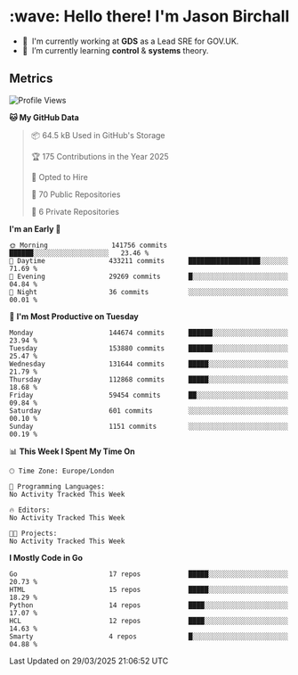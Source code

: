 <h1 align="left" id="jason-title">:wave: Hello there! I'm Jason Birchall</h1>

- :office: &nbsp;I'm currently working at **GDS** as a Lead SRE for GOV.UK.
- :seedling: &nbsp;I’m currently learning **control** & **systems** theory.

<h2>Metrics</h2>

<!--START_SECTION:waka-->
![Profile Views](http://img.shields.io/badge/Profile%20Views-1-blue)

**🐱 My GitHub Data** 

> 📦 64.5 kB Used in GitHub's Storage 
 > 
> 🏆 175 Contributions in the Year 2025
 > 
> 💼 Opted to Hire
 > 
> 📜 70 Public Repositories 
 > 
> 🔑 6 Private Repositories 
 > 
**I'm an Early 🐤** 

```text
🌞 Morning                141756 commits      ██████░░░░░░░░░░░░░░░░░░░   23.46 % 
🌆 Daytime                433211 commits      ██████████████████░░░░░░░   71.69 % 
🌃 Evening                29269 commits       █░░░░░░░░░░░░░░░░░░░░░░░░   04.84 % 
🌙 Night                  36 commits          ░░░░░░░░░░░░░░░░░░░░░░░░░   00.01 % 
```
📅 **I'm Most Productive on Tuesday** 

```text
Monday                   144674 commits      ██████░░░░░░░░░░░░░░░░░░░   23.94 % 
Tuesday                  153880 commits      ██████░░░░░░░░░░░░░░░░░░░   25.47 % 
Wednesday                131644 commits      █████░░░░░░░░░░░░░░░░░░░░   21.79 % 
Thursday                 112868 commits      █████░░░░░░░░░░░░░░░░░░░░   18.68 % 
Friday                   59454 commits       ██░░░░░░░░░░░░░░░░░░░░░░░   09.84 % 
Saturday                 601 commits         ░░░░░░░░░░░░░░░░░░░░░░░░░   00.10 % 
Sunday                   1151 commits        ░░░░░░░░░░░░░░░░░░░░░░░░░   00.19 % 
```


📊 **This Week I Spent My Time On** 

```text
🕑︎ Time Zone: Europe/London

💬 Programming Languages: 
No Activity Tracked This Week

🔥 Editors: 
No Activity Tracked This Week

🐱‍💻 Projects: 
No Activity Tracked This Week
```

**I Mostly Code in Go** 

```text
Go                       17 repos            █████░░░░░░░░░░░░░░░░░░░░   20.73 % 
HTML                     15 repos            █████░░░░░░░░░░░░░░░░░░░░   18.29 % 
Python                   14 repos            ████░░░░░░░░░░░░░░░░░░░░░   17.07 % 
HCL                      12 repos            ████░░░░░░░░░░░░░░░░░░░░░   14.63 % 
Smarty                   4 repos             █░░░░░░░░░░░░░░░░░░░░░░░░   04.88 % 
```




 Last Updated on 29/03/2025 21:06:52 UTC
<!--END_SECTION:waka-->

<!-- links -->

[issues page]: https://github.com/jasonBirchall/jasonBirchall/issues "jasonBirchall/issues"
